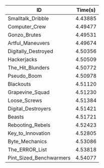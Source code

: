 |ID|Time(s)|
|-|-|
|Smalltalk_Dribble|4.43885|
|Computer_Crew|4.49477|
|Gonzo_Brutes|4.49531|
|Artful_Maneuvers|4.49674|
|Digitally_Destroyed|4.50356|
|Hackerjacks|4.50509|
|The_Hit_Blunders|4.50772|
|Pseudo_Boom|4.50978|
|Blackouts|4.51120|
|Grapevine_Squad|4.51230|
|Loose_Screws|4.51384|
|Digital_Destroyers|4.51421|
|Beasts|4.51721|
|Rebooting_Rebels|4.52423|
|Key_to_Innovation|4.52805|
|Byte_Mechanics|4.53086|
|The_ERROR_List|4.53818|
|Pint_Sized_Benchwarmers|4.54077|
